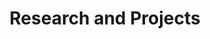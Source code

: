 ---
title: "Research and Projects"
description: "Preprints and articles by Professor Dr von Igelfeld."
---